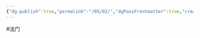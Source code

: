 ```yaml
---
{"dg-publish":true,"permalink":"/05/02/","dgPassFrontmatter":true,"created":"2024-12-03T11:13:53.010+08:00","updated":"2024-12-03T11:27:10.005+08:00"}
---
```



#法门